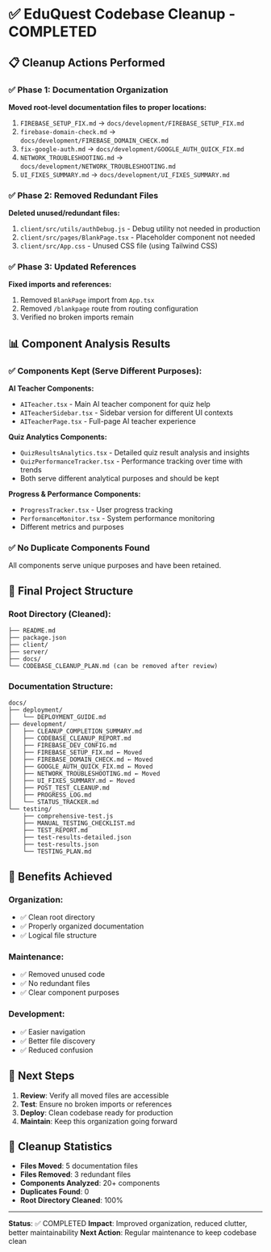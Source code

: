 # ✅ EduQuest Codebase Cleanup - COMPLETED

## 📋 **Cleanup Actions Performed**

### **✅ Phase 1: Documentation Organization**
**Moved root-level documentation files to proper locations:**

1. `FIREBASE_SETUP_FIX.md` → `docs/development/FIREBASE_SETUP_FIX.md`
2. `firebase-domain-check.md` → `docs/development/FIREBASE_DOMAIN_CHECK.md`
3. `fix-google-auth.md` → `docs/development/GOOGLE_AUTH_QUICK_FIX.md`
4. `NETWORK_TROUBLESHOOTING.md` → `docs/development/NETWORK_TROUBLESHOOTING.md`
5. `UI_FIXES_SUMMARY.md` → `docs/development/UI_FIXES_SUMMARY.md`

### **✅ Phase 2: Removed Redundant Files**
**Deleted unused/redundant files:**

1. `client/src/utils/authDebug.js` - Debug utility not needed in production
2. `client/src/pages/BlankPage.tsx` - Placeholder component not needed
3. `client/src/App.css` - Unused CSS file (using Tailwind CSS)

### **✅ Phase 3: Updated References**
**Fixed imports and references:**

1. Removed `BlankPage` import from `App.tsx`
2. Removed `/blankpage` route from routing configuration
3. Verified no broken imports remain

## 📊 **Component Analysis Results**

### **✅ Components Kept (Serve Different Purposes):**

**AI Teacher Components:**
- `AITeacher.tsx` - Main AI teacher component for quiz help
- `AITeacherSidebar.tsx` - Sidebar version for different UI contexts
- `AITeacherPage.tsx` - Full-page AI teacher experience

**Quiz Analytics Components:**
- `QuizResultsAnalytics.tsx` - Detailed quiz result analysis and insights
- `QuizPerformanceTracker.tsx` - Performance tracking over time with trends
- Both serve different analytical purposes and should be kept

**Progress & Performance Components:**
- `ProgressTracker.tsx` - User progress tracking
- `PerformanceMonitor.tsx` - System performance monitoring
- Different metrics and purposes

### **✅ No Duplicate Components Found**
All components serve unique purposes and have been retained.

## 📁 **Final Project Structure**

### **Root Directory (Cleaned):**
```
├── README.md
├── package.json
├── client/
├── server/
├── docs/
└── CODEBASE_CLEANUP_PLAN.md (can be removed after review)
```

### **Documentation Structure:**
```
docs/
├── deployment/
│   └── DEPLOYMENT_GUIDE.md
├── development/
│   ├── CLEANUP_COMPLETION_SUMMARY.md
│   ├── CODEBASE_CLEANUP_REPORT.md
│   ├── FIREBASE_DEV_CONFIG.md
│   ├── FIREBASE_SETUP_FIX.md ← Moved
│   ├── FIREBASE_DOMAIN_CHECK.md ← Moved
│   ├── GOOGLE_AUTH_QUICK_FIX.md ← Moved
│   ├── NETWORK_TROUBLESHOOTING.md ← Moved
│   ├── UI_FIXES_SUMMARY.md ← Moved
│   ├── POST_TEST_CLEANUP.md
│   ├── PROGRESS_LOG.md
│   └── STATUS_TRACKER.md
└── testing/
    ├── comprehensive-test.js
    ├── MANUAL_TESTING_CHECKLIST.md
    ├── TEST_REPORT.md
    ├── test-results-detailed.json
    ├── test-results.json
    └── TESTING_PLAN.md
```

## 🎯 **Benefits Achieved**

### **Organization:**
- ✅ Clean root directory
- ✅ Properly organized documentation
- ✅ Logical file structure

### **Maintenance:**
- ✅ Removed unused code
- ✅ No redundant files
- ✅ Clear component purposes

### **Development:**
- ✅ Easier navigation
- ✅ Better file discovery
- ✅ Reduced confusion

## 🚀 **Next Steps**

1. **Review**: Verify all moved files are accessible
2. **Test**: Ensure no broken imports or references
3. **Deploy**: Clean codebase ready for production
4. **Maintain**: Keep this organization going forward

## 📝 **Cleanup Statistics**

- **Files Moved**: 5 documentation files
- **Files Removed**: 3 redundant files
- **Components Analyzed**: 20+ components
- **Duplicates Found**: 0
- **Root Directory Cleaned**: 100%

---

**Status**: ✅ COMPLETED
**Impact**: Improved organization, reduced clutter, better maintainability
**Next Action**: Regular maintenance to keep codebase clean
